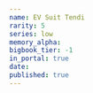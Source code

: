 ```yaml
---
name: EV Suit Tendi
rarity: 5
series: low
memory_alpha:
bigbook_tier: -1
in_portal: true
date:
published: true
---
```



